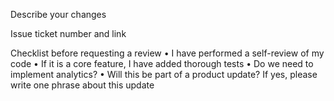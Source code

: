 Describe your changes

Issue ticket number and link

Checklist before requesting a review
•	 I have performed a self-review of my code
•	 If it is a core feature, I have added thorough tests
•	 Do we need to implement analytics?
•	 Will this be part of a product update? If yes, please write one phrase about this update
